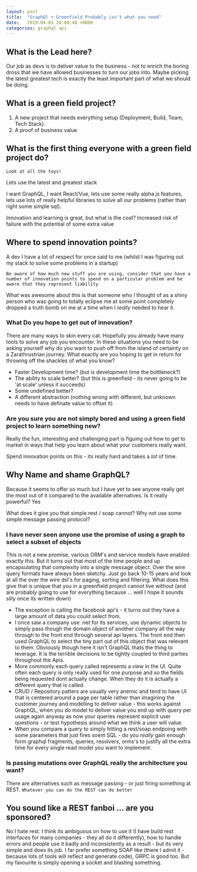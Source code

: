 ```yaml
---
layout: post
title:  "GraphQl + Greenfield Probably isn't what you need"
date:   2019-04-03 20:00:48 +0000
categories: graphql api
---
```


## What is the Lead here?

Our job as devs is to deliver value to the business - not to enrich the boring dross that we have allowed businesses to turn our jobs into. Maybe picking the latest greatest tech is exactly the least important part of what we should be doing. 

## What is a green field project?

1. A new project that needs everything setup (Deployment, Build, Team, Tech Stack). 
2. A proof of business value

## What is the first thing everyone with a green field project do?

`Look at all the toys!`

Lets use the latest and greatest stack

I want GraphQL, I want React/Vue, lets use some really alpha js features, lets use lots of really helpful libraries to solve all our problems (rather than right some simple sql).

Innovation and learning is great, but what is the cost?
Increased risk of failure with the potential of some extra value

## Where to spend innovation points?

A dev I have a lot of respect for once said to me (whilst I was figuring out my stack to solve some problems in a startup)

`Be aware of how much new stuff you are using, consider that you have a number of innovation points to spend on a particular problem and be aware that they represent liability`

What was awesome about this is that someone who I thought of as a shiny person who was going to totally eclipse me at some point completely dropped a truth bomb on me at a time when I *really* needed to hear it.

### What Do you hope to get out of innovation?

There are many ways to skin every cat. Hopefully you already have many tools to solve any job you encounter. In these situations you need to be asking yourself why do you want to push off from the island of certainty on a Zarathrustrian journey. What exactly are you hoping to get in return for throwing off the shackles of what you know?

- Faster Development time? (but is development time the bottleneck?)
- The ability to scale better? (but this is greenfield - its never going to be 'at scale' unless it succeeds)
- Some undefined better?
- A different abstraction (nothing wrong with different, but unknown needs to have definate value to offset it)

### Are you sure you are not simply bored and using a green field project to learn something new?

Really the fun, interesting and challenging part is figuing out how to get to market in ways that help you learn about what your customers really want.

Spend innovation points on this - its really hard and takes a *lot* of time.

## Why Name and shame GraphQL?

Because it seems to offer so much but I have yet to see anyone really get the most out of it compared to the available alternatives. Is it really powerful? Yes

What does it give you that simple rest / soap cannot?
Why not use some simple message passing protocol?

### I have never seen anyone use the promise of using a graph to select a subset of objects

This is not a new promise, various ORM's and service models have enabled exactly this. But it turns out that most of the time people and up encapsulating that complexity into a single message object. Over the wire query formats have always been sketchy. Just go back 10-15 years and look at all the over the wire dsl's for paging, sorting and filtering. What does this give that is unique that you in a greenfield project cannot live without (and are probably going to use for everything because ... well I hope it sounds silly once its written down)

- The exception is calling the facebook api's - it turns out they have a large amount of data you could select from.
- I once saw a company use .net for its services, use dynamic objects to simply pass though the domain object of another company all the way through to the front end through several api layers. The front end then used GraphQL to select the tiny part out of this object that was relevant to them. Obviously though here it isn't GraphQL thats the thing to leverage. It is the terrible decisions to be tightly coupled to third parties throughout the Apis.
- More commonly each query called represents a view in the UI. Quite often each query is only really used for one purpose and so the fields being requested dont actually change. When they do it is actually a different query that is called.
- CRUD / Repository patters are usually very anemic and tend to have UI that is centered around a page per table rather than imagining the customer journey and modelling to deliver value - this works against GraphQL, when you do model to deliver value you end up with query per usage again anyway as now your queries represent explicit user questions - or test hypothesis around what we think a user will value.
- When you compare a query to simply hitting a rest/soap endpoing with some parameters that just fires soem SQL - do you *really* gain enough form graphql fragments, queries, resolvers, orms's to justify all the extra time for every single read model you want to implement.

### Is passing mutations over GraphQL really the architecture you want?

There are alternatives such as message passing - or just firing something at REST.
`Whatever you can do the REST can do better`

## You sound like a REST fanboi ... are you sponsored?

No I hate rest. I think its ambiguous on how to use it (I have build rest interfaces for many companies - they all do it differently), how to handle errors and people use it badly and inconsistently as a result - but its very simple and does its job. I far prefer something SOAP like (there I admit it - because lots of tools will reflect and generate code), GRPC is good too. But my favourite is simply opening a socket and blasting something.